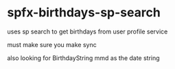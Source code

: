 # spfx-birthdays-sp-search

uses sp search to get birthdays from user profile service

must make sure you make sync

also looking for BirthdayString mmd as the date string 